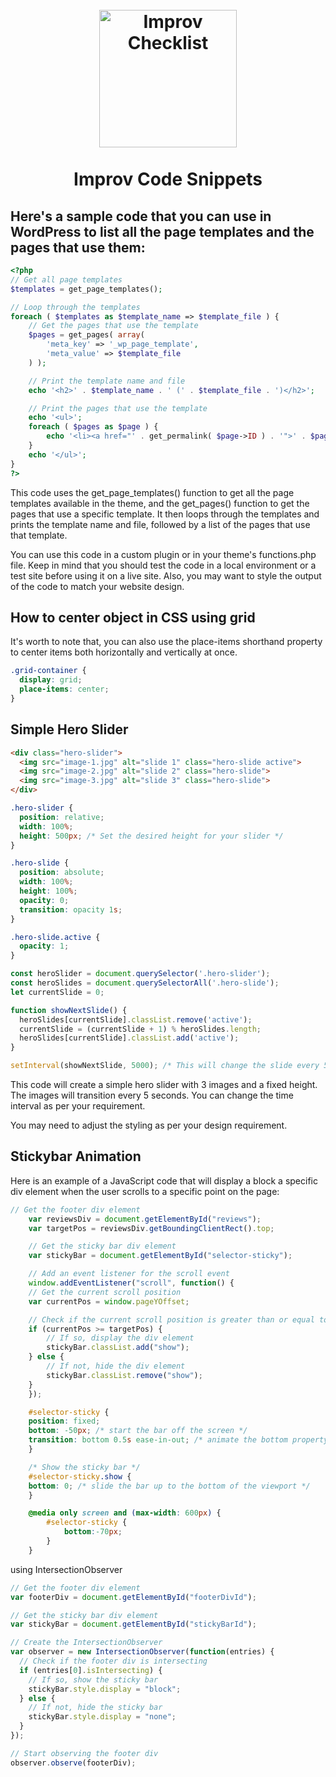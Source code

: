 <h1 align="center">
<br>
    <img src="https://cdn.myimprov.com/wp-content/uploads/20220513155747/myimprov-logo-2022.png" alt="Improv Checklist" width="220">
    <br>
    <br>
    Improv Code Snippets
  <br>
</h1>


## Here's a sample code that you can use in WordPress to list all the page templates and the pages that use them:


```php
<?php
// Get all page templates
$templates = get_page_templates();

// Loop through the templates
foreach ( $templates as $template_name => $template_file ) {
    // Get the pages that use the template
    $pages = get_pages( array(
        'meta_key' => '_wp_page_template',
        'meta_value' => $template_file
    ) );

    // Print the template name and file
    echo '<h2>' . $template_name . ' (' . $template_file . ')</h2>';

    // Print the pages that use the template
    echo '<ul>';
    foreach ( $pages as $page ) {
        echo '<li><a href="' . get_permalink( $page->ID ) . '">' . $page->post_title . '</a></li>';
    }
    echo '</ul>';
}
?>
```

This code uses the get_page_templates() function to get all the page templates available in the theme, and the get_pages() function to get the pages that use a specific template. It then loops through the templates and prints the template name and file, followed by a list of the pages that use that template.

You can use this code in a custom plugin or in your theme's functions.php file. Keep in mind that you should test the code in a local environment or a test site before using it on a live site. Also, you may want to style the output of the code to match your website design.

## How to center object in CSS using grid

It's worth to note that, you can also use the place-items shorthand property to center items both horizontally and vertically at once.

```css
.grid-container {
  display: grid;
  place-items: center;
}
```

## Simple Hero Slider

```html
<div class="hero-slider">
  <img src="image-1.jpg" alt="slide 1" class="hero-slide active">
  <img src="image-2.jpg" alt="slide 2" class="hero-slide">
  <img src="image-3.jpg" alt="slide 3" class="hero-slide">
</div>
```

```css
.hero-slider {
  position: relative;
  width: 100%;
  height: 500px; /* Set the desired height for your slider */
}

.hero-slide {
  position: absolute;
  width: 100%;
  height: 100%;
  opacity: 0;
  transition: opacity 1s;
}

.hero-slide.active {
  opacity: 1;
}
```

```js
const heroSlider = document.querySelector('.hero-slider');
const heroSlides = document.querySelectorAll('.hero-slide');
let currentSlide = 0;

function showNextSlide() {
  heroSlides[currentSlide].classList.remove('active');
  currentSlide = (currentSlide + 1) % heroSlides.length;
  heroSlides[currentSlide].classList.add('active');
}

setInterval(showNextSlide, 5000); /* This will change the slide every 5 seconds */
```

This code will create a simple hero slider with 3 images and a fixed height. The images will transition every 5 seconds. You can change the time interval as per your requirement.

You may need to adjust the styling as per your design requirement.

## Stickybar Animation

Here is an example of a JavaScript code that will display a block a specific div element when the user scrolls to a specific point on the page:

```js
// Get the footer div element
    var reviewsDiv = document.getElementById("reviews");
    var targetPos = reviewsDiv.getBoundingClientRect().top;

    // Get the sticky bar div element
    var stickyBar = document.getElementById("selector-sticky");

    // Add an event listener for the scroll event
    window.addEventListener("scroll", function() {
    // Get the current scroll position
    var currentPos = window.pageYOffset;

    // Check if the current scroll position is greater than or equal to the target position
    if (currentPos >= targetPos) {
        // If so, display the div element
        stickyBar.classList.add("show");
    } else {
        // If not, hide the div element
        stickyBar.classList.remove("show");
    }
    });
```

```css
    #selector-sticky {
    position: fixed;
    bottom: -50px; /* start the bar off the screen */
    transition: bottom 0.5s ease-in-out; /* animate the bottom property with a 0.5s duration and ease-in-out timing function */
    }

    /* Show the sticky bar */
    #selector-sticky.show {
    bottom: 0; /* slide the bar up to the bottom of the viewport */
    }

    @media only screen and (max-width: 600px) {
        #selector-sticky {
            bottom:-70px;
        }
    }
```

using IntersectionObserver

```js
// Get the footer div element
var footerDiv = document.getElementById("footerDivId");

// Get the sticky bar div element
var stickyBar = document.getElementById("stickyBarId");

// Create the IntersectionObserver
var observer = new IntersectionObserver(function(entries) {
  // Check if the footer div is intersecting
  if (entries[0].isIntersecting) {
    // If so, show the sticky bar
    stickyBar.style.display = "block";
  } else {
    // If not, hide the sticky bar
    stickyBar.style.display = "none";
  }
});

// Start observing the footer div
observer.observe(footerDiv);
```